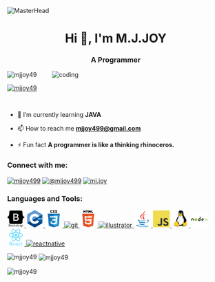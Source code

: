 ![MasterHead](https://media.licdn.com/dms/image/D5616AQHRded_HodhKg/profile-displaybackgroundimage-shrink_350_1400/0/1695467381592?e=1700697600&v=beta&t=VS9UB3Xfi0pGJfN_A6FzSe-vy5tjTU_3p9pRXmRC8_8)
<h1 align="center">Hi 👋, I'm M.J.JOY</h1>
<h3 align="center">A Programmer</h3>
<img align="right" alt="coding" width="400" src="https://media.giphy.com/media/bGgsc5mWoryfgKBx1u/giphy.gif"

<p align="left"> <img src="https://komarev.com/ghpvc/?username=mjjoy49&label=Profile%20views&color=0e75b6&style=flat" alt="mjjoy49" /> </p>

<p align="left"> <a href="https://github.com/ryo-ma/github-profile-trophy"><img src="https://github-profile-trophy.vercel.app/?username=mjjoy49" alt="mjjoy49" /></a> </p>

<p align="left"> <a href="https://twitter.com/" target="blank"><img src="https://img.shields.io/twitter/follow/?logo=twitter&style=for-the-badge" alt="" /></a> </p>

- 🌱 I’m currently learning **JAVA**

- 📫 How to reach me **mjjoy499@gmail.com**

- ⚡ Fun fact **A programmer is like a thinking rhinoceros.**

<h3 align="left">Connect with me:</h3>
<p align="left">
<a href="https://linkedin.com/in/mjjoy499" target="blank"><img align="center" src="https://raw.githubusercontent.com/rahuldkjain/github-profile-readme-generator/master/src/images/icons/Social/linked-in-alt.svg" alt="mjjoy499" height="30" width="40" /></a>
<a href="https://www.youtube.com/c/@mjjoy499" target="blank"><img align="center" src="https://raw.githubusercontent.com/rahuldkjain/github-profile-readme-generator/master/src/images/icons/Social/youtube.svg" alt="@mjjoy499" height="30" width="40" /></a>
<a href="https://codeforces.com/profile/mj.joy" target="blank"><img align="center" src="https://raw.githubusercontent.com/rahuldkjain/github-profile-readme-generator/master/src/images/icons/Social/codeforces.svg" alt="mj.joy" height="30" width="40" /></a>
</p>

<h3 align="left">Languages and Tools:</h3>
<p align="left"> <a href="https://getbootstrap.com" target="_blank" rel="noreferrer"> <img src="https://raw.githubusercontent.com/devicons/devicon/master/icons/bootstrap/bootstrap-plain-wordmark.svg" alt="bootstrap" width="40" height="40"/> </a> <a href="https://www.w3schools.com/cpp/" target="_blank" rel="noreferrer"> <img src="https://raw.githubusercontent.com/devicons/devicon/master/icons/cplusplus/cplusplus-original.svg" alt="cplusplus" width="40" height="40"/> </a> <a href="https://www.w3schools.com/css/" target="_blank" rel="noreferrer"> <img src="https://raw.githubusercontent.com/devicons/devicon/master/icons/css3/css3-original-wordmark.svg" alt="css3" width="40" height="40"/> </a> <a href="https://git-scm.com/" target="_blank" rel="noreferrer"> <img src="https://www.vectorlogo.zone/logos/git-scm/git-scm-icon.svg" alt="git" width="40" height="40"/> </a> <a href="https://www.w3.org/html/" target="_blank" rel="noreferrer"> <img src="https://raw.githubusercontent.com/devicons/devicon/master/icons/html5/html5-original-wordmark.svg" alt="html5" width="40" height="40"/> </a> <a href="https://www.adobe.com/in/products/illustrator.html" target="_blank" rel="noreferrer"> <img src="https://www.vectorlogo.zone/logos/adobe_illustrator/adobe_illustrator-icon.svg" alt="illustrator" width="40" height="40"/> </a> <a href="https://www.java.com" target="_blank" rel="noreferrer"> <img src="https://raw.githubusercontent.com/devicons/devicon/master/icons/java/java-original.svg" alt="java" width="40" height="40"/> </a> <a href="https://developer.mozilla.org/en-US/docs/Web/JavaScript" target="_blank" rel="noreferrer"> <img src="https://raw.githubusercontent.com/devicons/devicon/master/icons/javascript/javascript-original.svg" alt="javascript" width="40" height="40"/> </a> <a href="https://www.linux.org/" target="_blank" rel="noreferrer"> <img src="https://raw.githubusercontent.com/devicons/devicon/master/icons/linux/linux-original.svg" alt="linux" width="40" height="40"/> </a> <a href="https://nodejs.org" target="_blank" rel="noreferrer"> <img src="https://raw.githubusercontent.com/devicons/devicon/master/icons/nodejs/nodejs-original-wordmark.svg" alt="nodejs" width="40" height="40"/> </a> <a href="https://reactjs.org/" target="_blank" rel="noreferrer"> <img src="https://raw.githubusercontent.com/devicons/devicon/master/icons/react/react-original-wordmark.svg" alt="react" width="40" height="40"/> </a> <a href="https://reactnative.dev/" target="_blank" rel="noreferrer"> <img src="https://reactnative.dev/img/header_logo.svg" alt="reactnative" width="40" height="40"/> </a> </p>

<p><img align="left" src="https://github-readme-stats.vercel.app/api/top-langs?username=mjjoy49&show_icons=true&locale=en&layout=compact" alt="mjjoy49" /></p>

<p>&nbsp;<img align="center" src="https://github-readme-stats.vercel.app/api?username=mjjoy49&show_icons=true&locale=en" alt="mjjoy49" /></p>

<p><img align="center" src="https://github-readme-streak-stats.herokuapp.com/?user=mjjoy49&" alt="mjjoy49" /></p>

